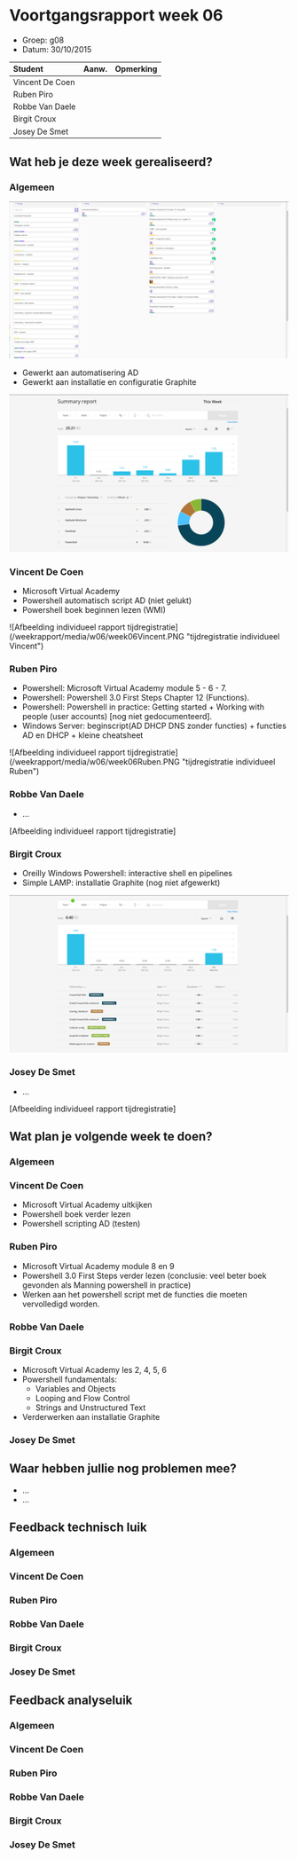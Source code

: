 # Voortgangsrapport week 06

* Groep: g08
* Datum: 30/10/2015

| Student  | Aanw. | Opmerking |
| :---     | :---  | :---      |
| Vincent De Coen |       |           |
| Ruben Piro |       |           |
| Robbe Van Daele |       |           |
| Birgit Croux |       |           |
| Josey De Smet |      |            |

## Wat heb je deze week gerealiseerd?

### Algemeen

![Afbeelding huidige toestand Kanban-bord(en) invoegen](/weekrapport/media/w06/kanbanteam.png "huboard team")

* Gewerkt aan automatisering AD
* Gewerkt aan installatie en configuratie Graphite

![Afbeelding teamoverzicht tijdregistratie onderverdeeld per deelopdracht](/weekrapport/media/w06/togglteam.png "toggl team")

### Vincent De Coen

* Microsoft Virtual Academy
* Powershell automatisch script AD (niet gelukt)
* Powershell boek beginnen lezen (WMI)

![Afbeelding individueel rapport tijdregistratie] (/weekrapport/media/w06/week06Vincent.PNG "tijdregistratie individueel Vincent")

### Ruben Piro

* Powershell: Microsoft Virtual Academy module 5 - 6 - 7.
* Powershell: Powershell 3.0 First Steps Chapter 12 (Functions).
* Powershell: Powershell in practice: Getting started + Working with people (user accounts) [nog niet gedocumenteerd].
* Windows Server: beginscript(AD DHCP DNS zonder functies) + functies AD en DHCP + kleine cheatsheet

![Afbeelding individueel rapport tijdregistratie] (/weekrapport/media/w06/week06Ruben.PNG "tijdregistratie individueel Ruben")

### Robbe Van Daele

* ...

[Afbeelding individueel rapport tijdregistratie]

### Birgit Croux

* Oreilly Windows Powershell: interactive shell en pipelines
* Simple LAMP: installatie Graphite (nog niet afgewerkt)

![Afbeelding individueel rapport tijdregistratie](/weekrapport/media/w06/togglbirgit.png "tijdregistratie individueel birgit")

### Josey De Smet

* ...

[Afbeelding individueel rapport tijdregistratie]


## Wat plan je volgende week te doen?

### Algemeen

### Vincent De Coen
* Microsoft Virtual Academy uitkijken
* Powershell boek verder lezen
* Powershell scripting AD (testen)

### Ruben Piro

* Microsoft Virtual Academy module 8 en 9
* Powershell 3.0 First Steps verder lezen (conclusie: veel beter boek gevonden als Manning powershell in practice)
* Werken aan het powershell script met de functies die moeten vervolledigd worden.


### Robbe Van Daele

### Birgit Croux

* Microsoft Virtual Academy les 2, 4, 5, 6
* Powershell fundamentals:
  - Variables and Objects
  - Looping and Flow Control
  - Strings and Unstructured Text
* Verderwerken aan installatie Graphite

### Josey De Smet

## Waar hebben jullie nog problemen mee?

* ...
* ...

## Feedback technisch luik

### Algemeen

### Vincent De Coen
### Ruben Piro
### Robbe Van Daele
### Birgit Croux
### Josey De Smet

## Feedback analyseluik

### Algemeen

### Vincent De Coen
### Ruben Piro
### Robbe Van Daele
### Birgit Croux
### Josey De Smet
